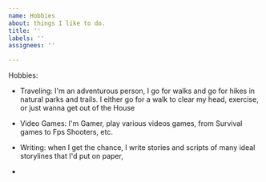 ```yaml
---
name: Hobbies
about: things I like to do.
title: ''
labels: ''
assignees: ''

---
```


Hobbies:
- Traveling: I'm an adventurous person, I go for walks and go for hikes in natural parks and trails. I either go for a walk to clear my head, exercise, or just wanna get out of the House

- Video Games: I'm Gamer, play various videos games, from Survival games to Fps Shooters, etc.

- Writing: when I get the chance, I write stories and scripts of many ideal storylines that I'd put on paper, 
-
